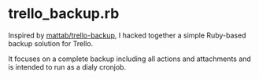 # trello_backup.rb

Inspired by [mattab/trello-backup](https://github.com/mattab/trello-backup),
I hacked together a simple Ruby-based backup solution for Trello.

It focuses on a complete backup including all actions and attachments and is
intended to run as a dialy cronjob.
